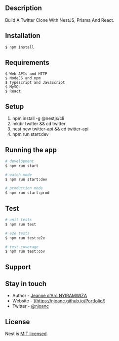 ## Description

Build A Twitter Clone With NestJS, Prisma And React.

## Installation

```bash
$ npm install
```

## Requirements

```
$ Web APIs and HTTP
$ NodeJS and npm
$ Typescript and JavaScript
$ MySQL
$ React
```

## Setup

1. npm install -g @nestjs/cli
2. mkdir twitter && cd twitter
3. nest new twitter-api && cd twitter-api
4. npm run start:dev

## Running the app

```bash
# development
$ npm run start

# watch mode
$ npm run start:dev

# production mode
$ npm run start:prod
```

## Test

```bash
# unit tests
$ npm run test

# e2e tests
$ npm run test:e2e

# test coverage
$ npm run test:cov
```

## Support

## Stay in touch

- Author - [Jeanne d'Arc NYIRAMWIZA](https://kamilmysliwiec.com)
- Website - ](https://njoanc.github.io/Portfolio/)
- Twitter - [@njoanc](https://twitter.com/njoanc)

## License

Nest is [MIT licensed](LICENSE).
